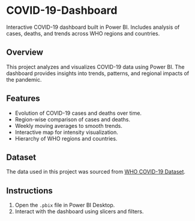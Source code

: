 # COVID-19-Dashboard
Interactive COVID-19 dashboard built in Power BI. Includes analysis of cases, deaths, and trends across WHO regions and countries.

## Overview
This project analyzes and visualizes COVID-19 data using Power BI. The dashboard provides insights into trends, patterns, and regional impacts of the pandemic.

## Features
- Evolution of COVID-19 cases and deaths over time.
- Region-wise comparison of cases and deaths.
- Weekly moving averages to smooth trends.
- Interactive map for intensity visualization.
- Hierarchy of WHO regions and countries.

## Dataset
The data used in this project was sourced from [WHO COVID-19 Dataset](https://docs.google.com/spreadsheets/d/1Wg6IiTtk_EJMFiZs77JE3oH4XyxOWHDVk2XIWiNS22E/edit?usp=sharing).

## Instructions
1. Open the `.pbix` file in Power BI Desktop.
2. Interact with the dashboard using slicers and filters.
